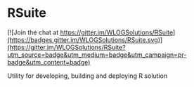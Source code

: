 # RSuite

[![Join the chat at https://gitter.im/WLOGSolutions/RSuite](https://badges.gitter.im/WLOGSolutions/RSuite.svg)](https://gitter.im/WLOGSolutions/RSuite?utm_source=badge&utm_medium=badge&utm_campaign=pr-badge&utm_content=badge)

Utility for developing, building and deploying R solution
